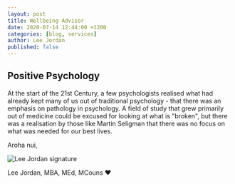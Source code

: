 ```yaml
---
layout: post
title: Wellbeing Advisor
date: 2020-07-14 12:44:00 +1200
categories: [blog, services]
author: Lee Jordan
published: false
---
```


<h2>Positive Psychology</h2>

<p>At the start of the 21st Century, a few psychologists realised what had already kept many of us out of traditional psychology - that there was an emphasis on pathology in psychology. A field of study that grew primarily out of medicine could be excused for looking at what is "broken", but there was a realisation by those like Martin Seligman that there was no focus on what was needed for our best lives.</p> 

<p>Aroha nui,</p>

<img src="https://therapyaroha.co.nz/public/assets/images/lee-jordan.png" alt="Lee Jordan signature">

Lee Jordan, MBA, MEd, MCouns ❤️
